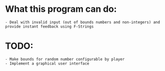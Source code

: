 # What this program can do:
    - Deal with invalid input (out of bounds numbers and non-integers) and provide instant feedback using F-Strings

# TODO:
    - Make bounds for random number configurable by player
    - Implement a graphical user interface

